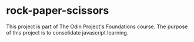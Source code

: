 # rock-paper-scissors

This project is part of The Odin Project's Foundations course. The purpose of this project is to consolidate javascript learning.
